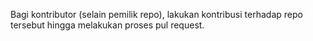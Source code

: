 Bagi kontributor (selain pemilik repo), lakukan kontribusi terhadap repo tersebut hingga melakukan proses pul request.
